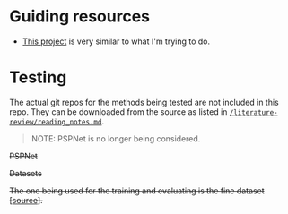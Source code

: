 # Guiding resources

- [This project](https://github.com/VainF/DeepLabV3Plus-Pytorch) is very similar to what I'm trying to do.

# Testing

The actual git repos for the methods being tested are not included in this repo. They can be downloaded from the source as listed in [`/literature-review/reading_notes.md`](#/literature-review/reading_notes.md).

> NOTE: PSPNet is no longer being considered.

~~PSPNet~~

~~Datasets~~

~~The one being used for the training and evaluating is the fine dataset [[source](https://github.com/hszhao/semseg/blob/master/config/cityscapes/cityscapes_pspnet101.yaml)].~~